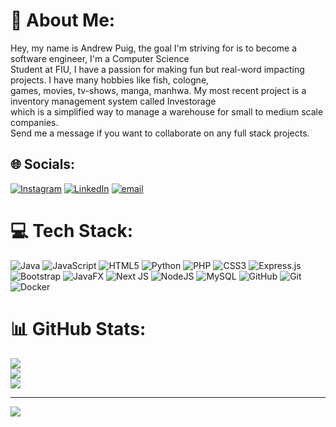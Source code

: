 # 💫 About Me:
Hey, my name is Andrew Puig, the goal I'm striving for is to become a software engineer, I'm a Computer Science <br>Student at FIU, I have a passion for making fun but real-word impacting projects. I have many hobbies like fish, cologne,<br>games, movies, tv-shows, manga, manhwa. My most recent project is a inventory management system called Investorage <br>which is a simplified way to manage a warehouse for small to medium scale companies.<br>Send me a message if you want to collaborate on any full stack projects.


## 🌐 Socials:
[![Instagram](https://img.shields.io/badge/Instagram-%23E4405F.svg?logo=Instagram&logoColor=white)](https://instagram.com/https://www.instagram.com/pope_puig/) [![LinkedIn](https://img.shields.io/badge/LinkedIn-%230077B5.svg?logo=linkedin&logoColor=white)](https://linkedin.com/in/www.linkedin.com/in/andrew-puig-951805284) [![email](https://img.shields.io/badge/Email-D14836?logo=gmail&logoColor=white)](mailto:puigandrew95@gmail.com) 

# 💻 Tech Stack:
![Java](https://img.shields.io/badge/java-%23ED8B00.svg?style=for-the-badge&logo=openjdk&logoColor=white) ![JavaScript](https://img.shields.io/badge/javascript-%23323330.svg?style=for-the-badge&logo=javascript&logoColor=%23F7DF1E) ![HTML5](https://img.shields.io/badge/html5-%23E34F26.svg?style=for-the-badge&logo=html5&logoColor=white) ![Python](https://img.shields.io/badge/python-3670A0?style=for-the-badge&logo=python&logoColor=ffdd54) ![PHP](https://img.shields.io/badge/php-%23777BB4.svg?style=for-the-badge&logo=php&logoColor=white) ![CSS3](https://img.shields.io/badge/css3-%231572B6.svg?style=for-the-badge&logo=css3&logoColor=white) ![Express.js](https://img.shields.io/badge/express.js-%23404d59.svg?style=for-the-badge&logo=express&logoColor=%2361DAFB) ![Bootstrap](https://img.shields.io/badge/bootstrap-%238511FA.svg?style=for-the-badge&logo=bootstrap&logoColor=white) ![JavaFX](https://img.shields.io/badge/javafx-%23FF0000.svg?style=for-the-badge&logo=javafx&logoColor=white) ![Next JS](https://img.shields.io/badge/Next-black?style=for-the-badge&logo=next.js&logoColor=white) ![NodeJS](https://img.shields.io/badge/node.js-6DA55F?style=for-the-badge&logo=node.js&logoColor=white) ![MySQL](https://img.shields.io/badge/mysql-4479A1.svg?style=for-the-badge&logo=mysql&logoColor=white) ![GitHub](https://img.shields.io/badge/github-%23121011.svg?style=for-the-badge&logo=github&logoColor=white) ![Git](https://img.shields.io/badge/git-%23F05033.svg?style=for-the-badge&logo=git&logoColor=white) ![Docker](https://img.shields.io/badge/docker-%230db7ed.svg?style=for-the-badge&logo=docker&logoColor=white)
# 📊 GitHub Stats:
![](https://github-readme-stats.vercel.app/api?username=AndrewPuig77&theme=dark&hide_border=false&include_all_commits=true&count_private=false)<br/>
![](https://nirzak-streak-stats.vercel.app/?user=AndrewPuig77&theme=dark&hide_border=false)<br/>
![](https://github-readme-stats.vercel.app/api/top-langs/?username=AndrewPuig77&theme=dark&hide_border=false&include_all_commits=true&count_private=false&layout=compact)

---
[![](https://visitcount.itsvg.in/api?id=AndrewPuig77&icon=0&color=0)](https://visitcount.itsvg.in)

<!-- Proudly created with GPRM ( https://gprm.itsvg.in ) -->
